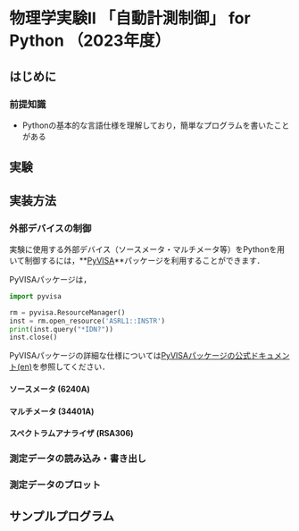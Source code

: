 # 物理学実験II 「自動計測制御」 for Python （2023年度）
## はじめに

### 前提知識
- Pythonの基本的な言語仕様を理解しており，簡単なプログラムを書いたことがある

## 実験

## 実装方法
### 外部デバイスの制御
実験に使用する外部デバイス（ソースメータ・マルチメータ等）をPythonを用いて制御するには，**[PyVISA](https://pypi.org/project/PyVISA/)**パッケージを利用することができます．

PyVISAパッケージは，

```python
import pyvisa

rm = pyvisa.ResourceManager()
inst = rm.open_resource('ASRL1::INSTR')
print(inst.query("*IDN?"))
inst.close()
```

PyVISAパッケージの詳細な仕様については[PyVISAパッケージの公式ドキュメント(en)](https://pyvisa.readthedocs.io/en/latest/)を参照してください．

#### ソースメータ (6240A)
#### マルチメータ (34401A)
#### スペクトラムアナライザ (RSA306)

### 測定データの読み込み・書き出し

### 測定データのプロット

## サンプルプログラム
